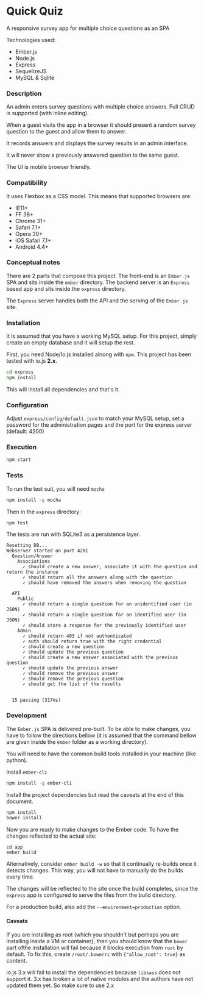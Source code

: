 # Quick Quiz

A responsive survey app for multiple choice questions as an SPA

Technologies used: 

* Ember.js
* Node.js
* Express
* SequelizeJS
* MySQL & Sqlite

### Description

An admin enters survey questions with multiple choice answers. Full CRUD is supported (with inline editing).
 
When a guest visits the app in a browser it should present a random survey
question to the guest and allow them to answer.

It records answers and displays the survey results in an admin interface.

It will never show a previously answered question to the same guest.

The UI is mobile browser friendly.


### Compatibility

It uses Flexbox as a CSS model. This means that supported browsers are:

* IE11+
* FF 38+
* Chrome 31+
* Safari 7.1+ 
* Opera 30+ 
* iOS Safari 7.1+ 
* Android 4.4+


### Conceptual notes

There are 2 parts that compose this project. The front-end is an `Ember.js` SPA and sits inside the `ember` directory.
The backend server is an `Express` based app and sits inside the `express` directory.

The `Express` server handles both the API and the serving of the `Ember.js` site.  

### Installation

It is assumed that you have a working MySQL setup. For this project, simply create an empty database and it will
setup the rest.

First, you need Node/Io.js installed alnong with `npm`. This project has been tested with io.js __2.x__.

```bash
cd express
npm install
```

This will install all dependencies and that's it.

### Configuration

Adjust `express/config/default.json` to match your MySQL setup, set a password
for the administration pages and the port for the express server (default: 4200)

### Execution

```bash
npm start
```

### Tests

To run the test suit, you will need `mocha`

```bash
npm install -g mocha
```

Then in the `express` directory:

```bash
npm test
```

The tests are run with SQLite3 as a persistence layer.

````
Resetting DB...
Webserver started on port 4201
  Question/Answer
    Associations
      ✓ should create a new answer, associate it with the question and return the instance
      ✓ should return all the answers along with the question
      ✓ should have removed the answers when removing the question

  API
    Public
      ✓ should return a single question for an unidentified user (in JSON)
      ✓ should return a single question for an identified user (in JSON)
      ✓ should store a response for the previously identified user
    Admin
      ✓ should return 403 if not authenticated
      ✓ auth should return true with the right credential
      ✓ should create a new question
      ✓ should update the previous question
      ✓ should create a new answer associated with the previous question
      ✓ should update the previous answer
      ✓ should remove the previous answer
      ✓ should remove the previous question
      ✓ should get the list of the results


  15 passing (317ms)

````

### Development

The `Ember.js` SPA is delivered pre-built. To be able to make changes, you have to follow the directions bellow
(it is assumed that the command bellow are given inside the `ember` folder as a working directory).

You will need to have the common build tools installed in your machine (like python).

Install `ember-cli`

```bash
npm install -g ember-cli
```

Install the project dependencies but read the caveats at the end of this document.

```bash
npm install
bower install
```

Now you are ready to make changes to the Ember code. To have the changes reflected to the actual site:
```
cd app
ember build 
```

Alternatively, consider `ember build -w` so that it continually re-builds once it detects changes. This way,
you will not have to manually do the builds every time.

The changes will be reflected to the site once the build completes, since the `express` app is configured to serve
the files from the build directory.

For a production build, also add the `--environment=production` option.

#### Caveats

If you are installing as root (which you shouldn't but perhaps you are installing inside a VM or container), then
you should know that the `bower` part ofthe installation will fail because it blocks execution from `root` by default.
To fix this, create `/root/.bowerrc` with `{"allow_root": true}` as content.

io.js 3.x will fail to install the dependencies because `libsass` does not support it. 3.x has broken a lot of native
 modules and the authors have not updated them yet. So make sure to use 2.x
